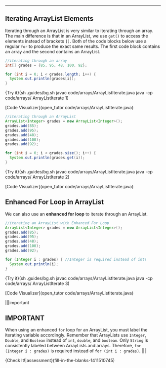 ---

## Iterating ArrayList Elements
Iterating through an ArrayList is very similar to iterating through an array. The main difference is that in an ArrayList, we use `get()` to access the elements instead of brackets `[]`. Both of the code blocks below use a regular `for` to produce the exact same results. The first code block contains an array and the second contains an ArrayList.

```java
//iterating through an array
int[] grades = {85, 95, 48, 100, 92};

for (int i = 0; i < grades.length; i++) {
  System.out.println(grades[i]);
}
```

{Try it}(sh .guides/bg.sh javac code/arrays/ArrayListIterate.java java -cp code/arrays/ ArrayListIterate 1)

[Code Visualizer](open_tutor code/arrays/ArrayListIterate.java)

```java
//iterating through an ArrayList
ArrayList<Integer> grades = new ArrayList<Integer>();
grades.add(85);
grades.add(95);
grades.add(48);
grades.add(100);
grades.add(92);

for (int i = 0; i < grades.size(); i++) {
  System.out.println(grades.get(i));
}
```

{Try it}(sh .guides/bg.sh javac code/arrays/ArrayListIterate.java java -cp code/arrays/ ArrayListIterate 2)

[Code Visualizer](open_tutor code/arrays/ArrayListIterate.java)

## Enhanced For Loop in ArrayList
We can also use an **enhanced for loop** to iterate through an ArrayList.

```java
//iterating an ArrayList with Enhanced For Loop
ArrayList<Integer> grades = new ArrayList<Integer>();
grades.add(85);
grades.add(95);
grades.add(48);
grades.add(100);
grades.add(92);

for (Integer i : grades) { //Integer is required instead of int!
  System.out.println(i);
}
```

{Try it}(sh .guides/bg.sh javac code/arrays/ArrayListIterate.java java -cp code/arrays/ ArrayListIterate 3)

[Code Visualizer](open_tutor code/arrays/ArrayListIterate.java)

|||important
## IMPORTANT
When using an enhanced `for` loop for an ArrayList, you must label the iterating variable accordingly. Remember that ArrayLists use `Integer`, `Double`, and `Boolean` instead of `int`, `double`, and `boolean`. Only `String` is consistently labeled between ArrayLists and arrays. Therefore, `for (Integer i : grades)` is required instead of `for (int i : grades)`.
|||

{Check It!|assessment}(fill-in-the-blanks-1411510745)
